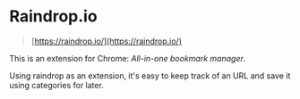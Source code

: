 # Raindrop.io

> [https://raindrop.io/](https://raindrop.io/)

This is an extension for Chrome: *All-in-one bookmark manager*.

Using raindrop as an extension, it's easy to keep track of an URL and save it using categories for later.
